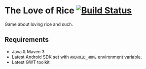 The Love of Rice [![Build Status](http://ci.zachlatta.com/job/the-love-of-rice/badge/icon)](http://ci.zachlatta.com/job/the-love-of-rice/)
================

Game about loving rice and such.

Requirements
------------

* Java & Maven 3
* Latest Android SDK set with `ANDROID_HOME` environment variable.
* Latest GWT toolkit
